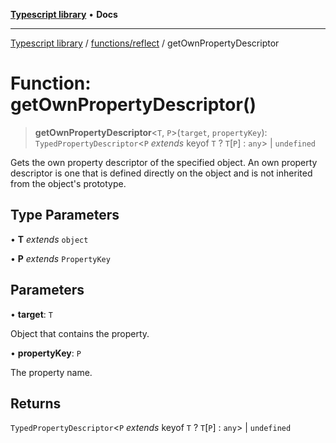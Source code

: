 [**Typescript library**](../../../index.md) • **Docs**

***

[Typescript library](../../../modules.md) / [functions/reflect](../index.md) / getOwnPropertyDescriptor

# Function: getOwnPropertyDescriptor()

> **getOwnPropertyDescriptor**\<`T`, `P`\>(`target`, `propertyKey`): `TypedPropertyDescriptor`\<`P` *extends* keyof `T` ? `T`\[`P`\] : `any`\> \| `undefined`

Gets the own property descriptor of the specified object.
An own property descriptor is one that is defined directly on the object and is not inherited from the object's prototype.

## Type Parameters

• **T** *extends* `object`

• **P** *extends* `PropertyKey`

## Parameters

• **target**: `T`

Object that contains the property.

• **propertyKey**: `P`

The property name.

## Returns

`TypedPropertyDescriptor`\<`P` *extends* keyof `T` ? `T`\[`P`\] : `any`\> \| `undefined`
